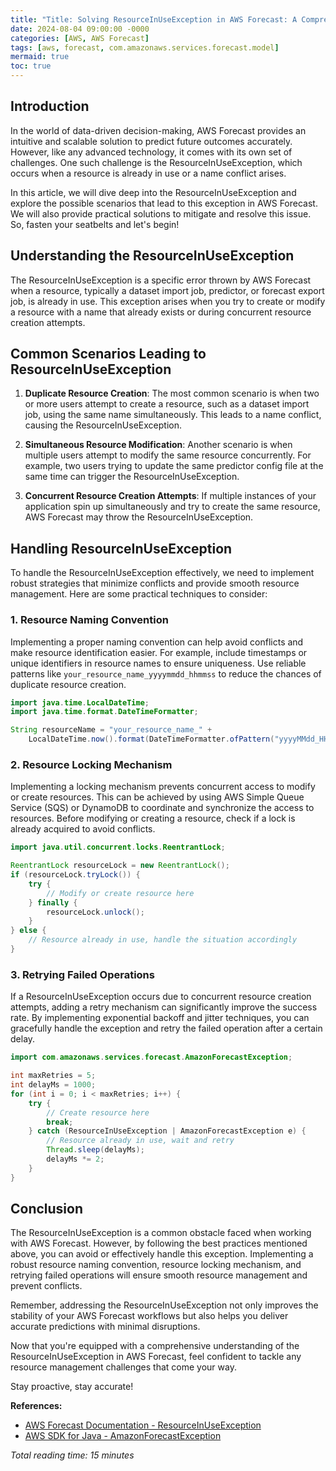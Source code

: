 ```yaml
---
title: "Title: Solving ResourceInUseException in AWS Forecast: A Comprehensive Guide"
date: 2024-08-04 09:00:00 -0000
categories: [AWS, AWS Forecast]
tags: [aws, forecast, com.amazonaws.services.forecast.model]
mermaid: true
toc: true
---
```



## Introduction

In the world of data-driven decision-making, AWS Forecast provides an intuitive and scalable solution to predict future outcomes accurately. However, like any advanced technology, it comes with its own set of challenges. One such challenge is the ResourceInUseException, which occurs when a resource is already in use or a name conflict arises.

In this article, we will dive deep into the ResourceInUseException and explore the possible scenarios that lead to this exception in AWS Forecast. We will also provide practical solutions to mitigate and resolve this issue. So, fasten your seatbelts and let's begin!

## Understanding the ResourceInUseException

The ResourceInUseException is a specific error thrown by AWS Forecast when a resource, typically a dataset import job, predictor, or forecast export job, is already in use. This exception arises when you try to create or modify a resource with a name that already exists or during concurrent resource creation attempts.

## Common Scenarios Leading to ResourceInUseException

1. **Duplicate Resource Creation**: The most common scenario is when two or more users attempt to create a resource, such as a dataset import job, using the same name simultaneously. This leads to a name conflict, causing the ResourceInUseException.

2. **Simultaneous Resource Modification**: Another scenario is when multiple users attempt to modify the same resource concurrently. For example, two users trying to update the same predictor config file at the same time can trigger the ResourceInUseException.

3. **Concurrent Resource Creation Attempts**: If multiple instances of your application spin up simultaneously and try to create the same resource, AWS Forecast may throw the ResourceInUseException.

## Handling ResourceInUseException

To handle the ResourceInUseException effectively, we need to implement robust strategies that minimize conflicts and provide smooth resource management. Here are some practical techniques to consider:

### 1. Resource Naming Convention

Implementing a proper naming convention can help avoid conflicts and make resource identification easier. For example, include timestamps or unique identifiers in resource names to ensure uniqueness. Use reliable patterns like `your_resource_name_yyyymmdd_hhmmss` to reduce the chances of duplicate resource creation.

```java
import java.time.LocalDateTime;
import java.time.format.DateTimeFormatter;

String resourceName = "your_resource_name_" +
    LocalDateTime.now().format(DateTimeFormatter.ofPattern("yyyyMMdd_HHmmss"));
```

### 2. Resource Locking Mechanism

Implementing a locking mechanism prevents concurrent access to modify or create resources. This can be achieved by using AWS Simple Queue Service (SQS) or DynamoDB to coordinate and synchronize the access to resources. Before modifying or creating a resource, check if a lock is already acquired to avoid conflicts.

```java
import java.util.concurrent.locks.ReentrantLock;

ReentrantLock resourceLock = new ReentrantLock();
if (resourceLock.tryLock()) {
    try {
        // Modify or create resource here
    } finally {
        resourceLock.unlock();
    }
} else {
    // Resource already in use, handle the situation accordingly
}
```

### 3. Retrying Failed Operations

If a ResourceInUseException occurs due to concurrent resource creation attempts, adding a retry mechanism can significantly improve the success rate. By implementing exponential backoff and jitter techniques, you can gracefully handle the exception and retry the failed operation after a certain delay.

```java
import com.amazonaws.services.forecast.AmazonForecastException;

int maxRetries = 5;
int delayMs = 1000;
for (int i = 0; i < maxRetries; i++) {
    try {
        // Create resource here
        break;
    } catch (ResourceInUseException | AmazonForecastException e) {
        // Resource already in use, wait and retry
        Thread.sleep(delayMs);
        delayMs *= 2;
    }
}
```

## Conclusion

The ResourceInUseException is a common obstacle faced when working with AWS Forecast. However, by following the best practices mentioned above, you can avoid or effectively handle this exception. Implementing a robust resource naming convention, resource locking mechanism, and retrying failed operations will ensure smooth resource management and prevent conflicts.

Remember, addressing the ResourceInUseException not only improves the stability of your AWS Forecast workflows but also helps you deliver accurate predictions with minimal disruptions.

Now that you're equipped with a comprehensive understanding of the ResourceInUseException in AWS Forecast, feel confident to tackle any resource management challenges that come your way.

Stay proactive, stay accurate!

**References:**
- [AWS Forecast Documentation - ResourceInUseException](https://docs.aws.amazon.com/en_us/forecast/latest/dg/API_ResourceInUseException.html)
- [AWS SDK for Java - AmazonForecastException](https://sdk.amazonaws.com/java/api/latest/software/amazon/awssdk/services/forecast/model/AmazonForecastException.html)

*Total reading time: 15 minutes*